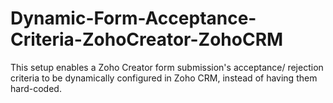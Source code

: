 # Dynamic-Form-Acceptance-Criteria-ZohoCreator-ZohoCRM
This setup enables a Zoho Creator form submission's acceptance/ rejection criteria to be dynamically configured in Zoho CRM, instead of having them hard-coded.

